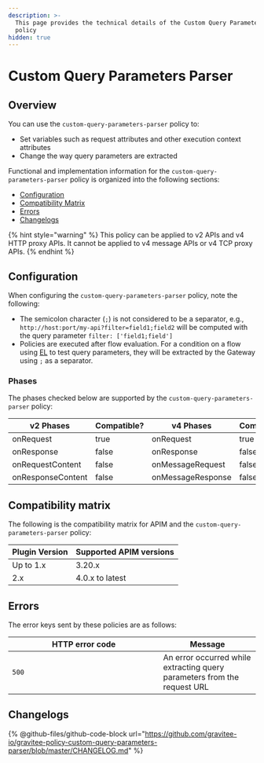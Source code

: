 ```yaml
---
description: >-
  This page provides the technical details of the Custom Query Parameters Parser
  policy
hidden: true
---
```


# Custom Query Parameters Parser

## Overview

You can use the `custom-query-parameters-parser` policy to:

* Set variables such as request attributes and other execution context attributes
* Change the way query parameters are extracted

Functional and implementation information for the `custom-query-parameters-parser` policy is organized into the following sections:

* [Configuration](custom-query-parameters-parser.md#configuration)
* [Compatibility Matrix](custom-query-parameters-parser.md#compatibility-matrix)
* [Errors](custom-query-parameters-parser.md#errors)
* [Changelogs](custom-query-parameters-parser.md#changelogs)

{% hint style="warning" %}
This policy can be applied to v2 APIs and v4 HTTP proxy APIs. It cannot be applied to v4 message APIs or v4 TCP proxy APIs.
{% endhint %}

## Configuration

When configuring the `custom-query-parameters-parser` policy, note the following:

* The semicolon character (`;`) is not considered to be a separator, e.g., `http://host:port/my-api?filter=field1;field2` will be computed with the query parameter `filter: ['field1;field']`
* Policies are executed after flow evaluation. For a condition on a flow using [EL](../../4.6/guides/gravitee-expression-language.md) to test query parameters, they will be extracted by the Gateway using `;` as a separator.

### Phases

The phases checked below are supported by the `custom-query-parameters-parser` policy:

<table data-full-width="false"><thead><tr><th width="202">v2 Phases</th><th width="139" data-type="checkbox">Compatible?</th><th width="198">v4 Phases</th><th data-type="checkbox">Compatible?</th></tr></thead><tbody><tr><td>onRequest</td><td>true</td><td>onRequest</td><td>true</td></tr><tr><td>onResponse</td><td>false</td><td>onResponse</td><td>false</td></tr><tr><td>onRequestContent</td><td>false</td><td>onMessageRequest</td><td>false</td></tr><tr><td>onResponseContent</td><td>false</td><td>onMessageResponse</td><td>false</td></tr></tbody></table>

## Compatibility matrix

The following is the compatibility matrix for APIM and the `custom-query-parameters-parser` policy:

<table data-full-width="false"><thead><tr><th>Plugin Version</th><th>Supported APIM versions</th></tr></thead><tbody><tr><td>Up to 1.x</td><td>3.20.x</td></tr><tr><td>2.x</td><td>4.0.x to latest</td></tr></tbody></table>

## Errors

The error keys sent by these policies are as follows:

<table><thead><tr><th width="291.5">HTTP error code</th><th>Message</th></tr></thead><tbody><tr><td><code>500</code></td><td>An error occurred while extracting query parameters from the request URL</td></tr></tbody></table>

## Changelogs

{% @github-files/github-code-block url="https://github.com/gravitee-io/gravitee-policy-custom-query-parameters-parser/blob/master/CHANGELOG.md" %}

